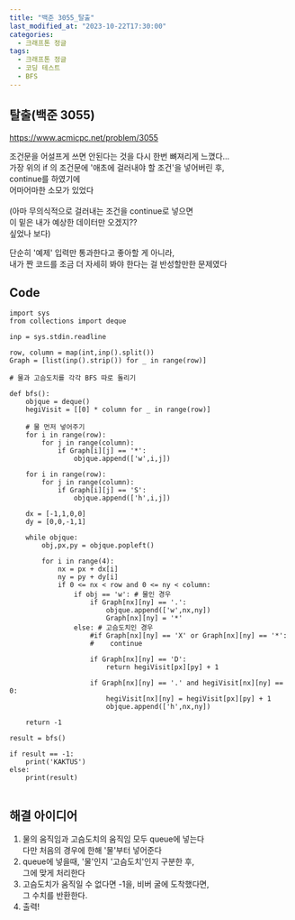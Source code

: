 ```yaml
---
title: "백준 3055_탈출"
last_modified_at: "2023-10-22T17:30:00"
categories:
  - 크래프톤 정글
tags:
  - 크래프톤 정글
  - 코딩 테스트
  - BFS
---
```


## 탈출(백준 3055)
  <https://www.acmicpc.net/problem/3055>

  조건문을 어설프게 쓰면 안된다는 것을 다시 한번 뼈져리게 느꼈다...<br>
  가장 위의 if 의 조건문에 '애초에 걸러내야 할 조건'을 넣어버린 후,<br>
  continue를 하였기에<br>
  어마어마한 소모가 있었다<br><br>
  (아마 무의식적으로 걸러내는 조건을 continue로 넣으면 <br>
  이 밑은 내가 예상한 데이터만 오겠지??<br>
  싶었나 보다)<br>
  
  단순히 '예제' 입력만 통과한다고 좋아할 게 아니라,<br>
  내가 짠 코드를 조금 더 자세히 봐야 한다는 걸 반성할만한 문제였다<br>
  
## Code
```
import sys
from collections import deque

inp = sys.stdin.readline

row, column = map(int,inp().split())
Graph = [list(inp().strip()) for _ in range(row)]

# 물과 고슴도치를 각각 BFS 따로 돌리기

def bfs():
    objque = deque()
    hegiVisit = [[0] * column for _ in range(row)]

    # 물 먼저 넣어주기
    for i in range(row):
        for j in range(column):
            if Graph[i][j] == '*':
                objque.append(['w',i,j])

    for i in range(row):
        for j in range(column):
            if Graph[i][j] == 'S':
                objque.append(['h',i,j])
    
    dx = [-1,1,0,0]
    dy = [0,0,-1,1]

    while objque:
        obj,px,py = objque.popleft()

        for i in range(4):
            nx = px + dx[i]
            ny = py + dy[i]
            if 0 <= nx < row and 0 <= ny < column:
                if obj == 'w': # 물인 경우
                    if Graph[nx][ny] == '.':
                        objque.append(['w',nx,ny])
                        Graph[nx][ny] = '*'
                else: # 고슴도치인 경우
                    #if Graph[nx][ny] == 'X' or Graph[nx][ny] == '*':
                    #    continue

                    if Graph[nx][ny] == 'D':
                        return hegiVisit[px][py] + 1
                    
                    if Graph[nx][ny] == '.' and hegiVisit[nx][ny] == 0:
                        hegiVisit[nx][ny] = hegiVisit[px][py] + 1
                        objque.append(['h',nx,ny])

    return -1

result = bfs()

if result == -1:
    print('KAKTUS')
else:
    print(result)


```

## 해결 아이디어
  1. 물의 움직임과 고슴도치의 움직임 모두 queue에 넣는다<br>
    다만 처음의 경우에 한해 '물'부터 넣어준다
  2. queue에 넣을때, '물'인지 '고슴도치'인지 구분한 후,<br>
    그에 맞게 처리한다
  3. 고슴도치가 움직일 수 없다면 -1을, 비버 굴에 도착했다면,<br>
    그 수치를 반환한다.
  4. 출력!
